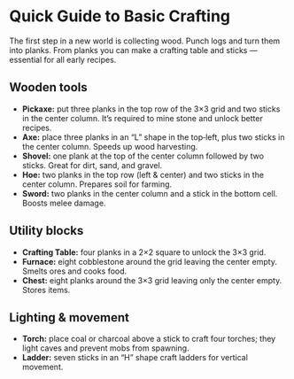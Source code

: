 # Quick Guide to Basic Crafting

The first step in a new world is collecting wood. Punch logs and turn them into planks. From planks you can make a crafting table and sticks — essential for all early recipes.

## Wooden tools

* **Pickaxe:** put three planks in the top row of the 3×3 grid and two sticks in the center column. It’s required to mine stone and unlock better recipes.
* **Axe:** place three planks in an “L” shape in the top‑left, plus two sticks in the center column. Speeds up wood harvesting.
* **Shovel:** one plank at the top of the center column followed by two sticks. Great for dirt, sand, and gravel.
* **Hoe:** two planks in the top row (left & center) and two sticks in the center column. Prepares soil for farming.
* **Sword:** two planks in the center column and a stick in the bottom cell. Boosts melee damage.

## Utility blocks

* **Crafting Table:** four planks in a 2×2 square to unlock the 3×3 grid.
* **Furnace:** eight cobblestone around the grid leaving the center empty. Smelts ores and cooks food.
* **Chest:** eight planks around the 3×3 grid leaving only the center empty. Stores items.

## Lighting & movement

* **Torch:** place coal or charcoal above a stick to craft four torches; they light caves and prevent mobs from spawning.
* **Ladder:** seven sticks in an “H” shape craft ladders for vertical movement.
